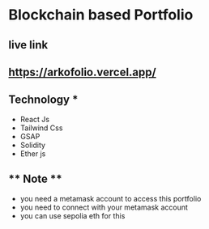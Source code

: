 # Blockchain based Portfolio

## live link 
## https://arkofolio.vercel.app/

## Technology *
- React Js
- Tailwind Css
- GSAP
- Solidity
- Ether js

## ** Note **
- you need a metamask account to access this portfolio
- you need to connect with your metamask account
- you can use sepolia eth for this
